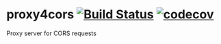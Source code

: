 # proxy4cors [![Build Status](https://travis-ci.com/pmatejko/proxy4cors.svg?branch=master)](https://travis-ci.com/pmatejko/proxy4cors) [![codecov](https://codecov.io/gh/pmatejko/proxy4cors/branch/master/graph/badge.svg)](https://codecov.io/gh/pmatejko/proxy4cors)
Proxy server for CORS requests
